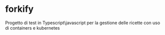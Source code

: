 # forkify

Progetto di test in Typescript\javascript per la gestione delle ricette con uso di containers e kubernetes
